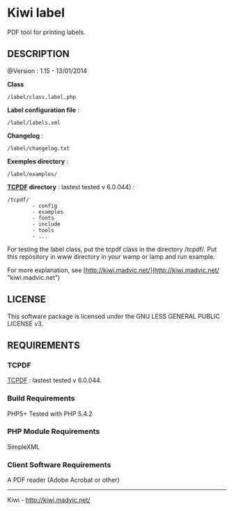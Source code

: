 Kiwi label
==========

PDF tool for printing labels.


DESCRIPTION
-----------

@Version : 1.15 - 13/01/2014

__Class__

	/label/class.label.php

__Label configuration file__ :

	/label/labels.xml

__Changelog__ :

	/label/changelog.txt
	
__Exemples directory__ :

	/label/examples/

__[TCPDF](http://www.tcpdf.org/ "TCPDF") directory__ : lastest tested v 6.0.044) :

    /tcpdf/
    		- config
    		- examples
    		- fonts
    		- include
    		- tools
    		- ...


For testing the label class, put the tcpdf class in the directory /tcpdf/.
Put this repository in www directory in your  wamp or lamp and run example.

For more explanation, see [http://kiwi.madvic.net/](http://kiwi.madvic.net/ "kiwi.madvic.net")

LICENSE
-------

This software package is licensed under the GNU LESS GENERAL PUBLIC LICENSE v3. 

REQUIREMENTS
------------

### TCPDF ###

[TCPDF](http://www.tcpdf.org/ "TCPDF") : lastest tested v 6.0.044.

### Build Requirements ###

PHP5+
Tested with PHP 5.4.2

### PHP Module Requirements ###

SimpleXML

### Client Software Requirements ###

A PDF reader (Adobe Acrobat or other)

______________________________________________
Kiwi - http://kiwi.madvic.net/

